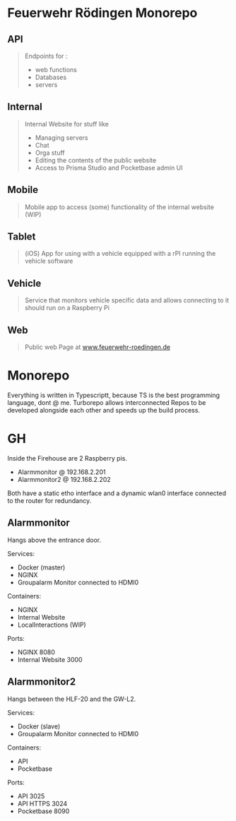 # Feuerwehr Rödingen Monorepo

## API
> Endpoints for :
> - web functions
> - Databases
> - servers

## Internal
> Internal Website for stuff like
> - Managing servers
> - Chat
> - Orga stuff
> - Editing the contents of the public website
> - Access to Prisma Studio and Pocketbase admin UI

## Mobile
> Mobile app to access (some) functionality of the internal website  
> (WIP)

## Tablet
> (iOS) App for using with a vehicle equipped with a rPI running the vehicle software

## Vehicle
> Service that monitors vehicle specific data and allows connecting to it  
> should run on a Raspberry Pi

## Web
> Public web Page at www.feuerwehr-roedingen.de

# Monorepo

Everything is written in Typescriptt, because TS is the best programming language, dont @ me. Turborepo allows interconnected Repos to be developed alongside each other and speeds up the build process.

# GH

Inside the Firehouse are 2 Raspberry pis. 
- Alarmmonitor  @ 192.168.2.201
- Alarmmonitor2 @ 192.168.2.202

Both have a static etho interface and a dynamic wlan0 interface connected to the router for redundancy.

## Alarmmonitor

Hangs above the entrance door.

Services: 
- Docker (master)
- NGINX
- Groupalarm Monitor connected to HDMI0

Containers:
- NGINX
- Internal Website
- LocalInteractions (WIP)

Ports: 

- NGINX 8080
- Internal Website 3000

## Alarmmonitor2

Hangs between the HLF-20 and the GW-L2.

Services: 
- Docker (slave)
- Groupalarm Monitor connected to HDMI0

Containers:
- API 
- Pocketbase

Ports: 

- API 3025
- API HTTPS 3024
- Pocketbase 8090
